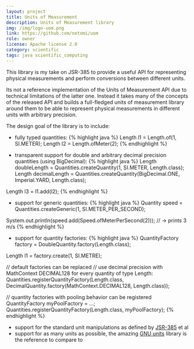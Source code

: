 ```yaml
---
layout: project
title: Units of Measurement
description: Units of Measurement library
img: /img/logo-uom.png
link: https://github.com/netomi/uom
role: owner
license: Apache license 2.0
category: scientific
tags: java scientific_computing
---
```


This library is my take on JSR-385 to provide a useful API for representing physical measurements and perform
conversions between different units.

Its not a reference implementation of the Units of Measurement API due to technical limitations of the latter one.
Instead it takes many of the concepts of the released API and builds a full-fledged units of measurement library around
them to be able to represent physical measurements in different units with arbitrary precision.

The design goal of the library is to include:

* fully typed quantities:
{% highlight java %}
Length l1 = Length.of(1, SI.METER);
Length l2 = Length.ofMeter(2);
{% endhighlight %}

* transparent support for double and arbitrary decimal precision quantities (using BigDecimal):
{% highlight java %}
Length doubleLength  = Quantities.createQuantity(1, SI.METER, Length.class);
Length decimalLength = Quantities.createQuantity(BigDecimal.ONE, Imperial.YARD, Length.class);

Length l3 = l1.add(l2);
{% endhighlight %}

* support for generic quantities:
{% highlight java %}
Quantity<Speed> speed = Quantities.createGeneric(1, SI.METER_PER_SECOND);

System.out.println(speed.add(Speed.ofMeterPerSecond(2))); // -> prints 3 m/s
{% endhighlight %}

* support for quantity factories:
{% highlight java %}
QuantityFactory<Length> factory = DoubleQuantity.factory(Length.class);

Length l1 = factory.create(1, SI.METRE);

// default factories can be replaced
// use decimal precision with MathContext DECIMAL128 for every quantity of type Length:
Quantities.registerQuantityFactory(Length.class, DecimalQuantity.factory(MathContext.DECIMAL128, Length.class));

// quantity factories with pooling behavior can be registered
QuantityFactory<Length> myPoolFactory = ...;
Quantities.registerQuantityFactory(Length.class, myPoolFactory);
{% endhighlight %}

* support for the standard unit manipulations as defined by [JSR-385](https://www.jcp.org/en/jsr/detail?id=385) et al
* support for as many units as possible, the amazing [GNU units](https://www.gnu.org/software/units/) library is the reference to compare to
